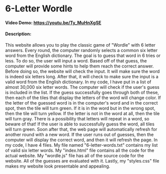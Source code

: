 # 6-Letter Wordle
#### Video Demo:  https://youtu.be/Ty_MuHnXgSE
#### Description:
This website allows you to play the classic game of "Wordle" with 6 letter answers. Every round, the computer randomly selects a common six letter word from the English dictionary. The goal is to guess that word in 6 tries or less. To do so, the user will input a word. Based off of that guess, the computer will provide some hints to help them reach the correct answer.
Before doing so, the website will check the input. It will make sure the word is indeed six letters long. After that, it will check to make sure the input is a valid word from the English dictionary. In my code, I have put in a list of almost 30,000 six letter words. The computer will check if the user's guess is included in the list. If the guess successfully goes through both of these, then each of the tiles that display the letters of the word will change color.
If the letter of the guessed word is in the computer's word and in the correct spot, then the tile will turn green. If it is in the word but in the wrong spot, then the tile will turn yellow. If the letter is not in the word at all, then the tile will turn gray. There is a possibility that letters will repeat in a word, so beware of that!
If the user is able to successfully guess the word, all tiles will turn green. Soon after that, the web page will automatically refresh for another round with a new word. If the user runs out of guesses, then the computer will display the correct word, and then it will refresh the page.
In my code, I have 4 files. My file named "6-letter-words.txt" contains my list of valid six letter words. My "index.html" file contains all the code for the actual website. My "wordle.js" file has all of the source code for the website. All of the guesses are evaluated with it. Lastly, my "styles.css" file makes my website look presentable and appealing.
